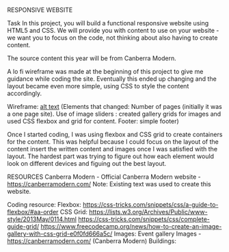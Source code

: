 RESPONSIVE WEBSITE 

Task
In this project, you will build a functional responsive website using HTML5 and CSS. We will provide you with content to use on your website - we want you to focus on the code, not thinking about also having to create content. 

The source content this year will be from Canberra Modern. 


A lo fi wireframe was made at the beginning of this project to give me guidance while coding the site. Eventually this ended up changing and the layout became even more simple, using CSS to style the content accordingly. 

Wireframe: [alt text](./images/LOFI%20WIREFRAME2.png)
(Elements that changed: 
Number of pages (initially it was a one page site). 
Use of image sliders : created gallery grids for images and used CSS flexbox and grid for content. 
Footer: simple footer) 

Once I started coding, I was using flexbox and CSS grid to create containers for the content. This was helpful because I could focus on the layout of the content insert the written content and images once I was satisfied with the layout. The hardest part was trying to figure out how each element would look on different devices and figuing out the best layout. 




RESOURCES 
Canberra Modern - 
Official Canberra Modern website - https://canberramodern.com/ 
Note: Existing text was used to create this website. 


Coding resource:
Flexbox: https://css-tricks.com/snippets/css/a-guide-to-flexbox/#aa-order 
CSS Grid: https://lists.w3.org/Archives/Public/www-style/2013May/0114.html 
https://css-tricks.com/snippets/css/complete-guide-grid/ 
https://www.freecodecamp.org/news/how-to-create-an-image-gallery-with-css-grid-e0f0fd666a5c/ 
Images: 
Event gallery Images - https://canberramodern.com/ (Canberra Modern)
Buildings: 
